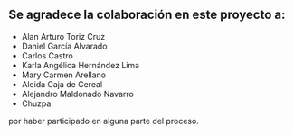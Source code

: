 Se agradece la colaboración en este proyecto a:
-----------------------------------------------

* Alan Arturo Toriz Cruz
* Daniel García Alvarado
* Carlos Castro
* Karla Angélica Hernández Lima
* Mary Carmen Arellano
* Aleida Caja de Cereal
* Alejandro Maldonado Navarro
* Chuzpa

por haber participado en alguna parte del proceso.
